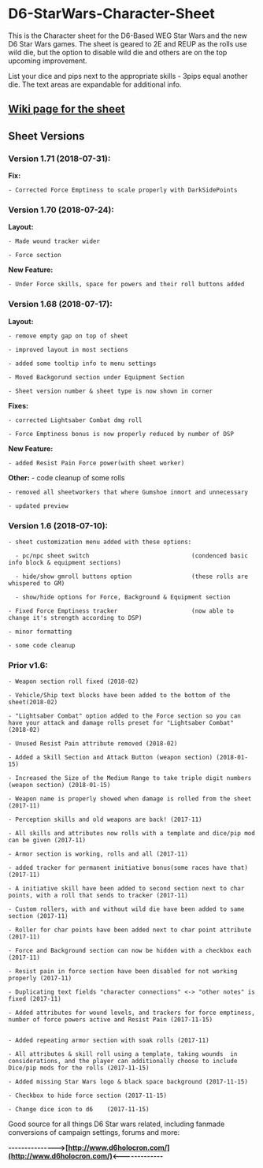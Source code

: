 # D6-StarWars-Character-Sheet

This is the Character sheet for the D6-Based  WEG Star Wars and the new D6 Star Wars games. The sheet is geared to 2E and REUP as the rolls use wild die, but the option to disable wild die and others are on the top upcoming improvement.

List your dice and pips next to the appropriate skills -  3pips equal another die.
The text areas are expandable for additional info. 

## [Wiki page for the sheet](https://wiki.roll20.net/Star_Wars_WEG_D6_character_sheet)

## Sheet Versions
		
### Version 1.71 (2018-07-31):
**Fix:**

	- Corrected Force Emptiness to scale properly with DarkSidePoints	
		
### Version 1.70 (2018-07-24):
**Layout:**

	- Made wound tracker wider
	
	- Force section
	
**New Feature:**

	- Under Force skills, space for powers and their roll buttons added
		
### Version 1.68 (2018-07-17):
**Layout:**

	- remove empty gap on top of sheet
	
	- improved layout in most sections
	
	- added some tooltip info to menu settings
	
	- Moved Backgorund section under Equipment Section
	
	- Sheet version number & sheet type is now shown in corner
	
**Fixes:**

	- corrected Lightsaber Combat dmg roll
	
	- Force Emptiness bonus is now properly reduced by number of DSP
	
**New Feature:**

	- added Resist Pain Force power(with sheet worker)
	
**Other:**
	- code cleanup of some rolls
	
	- removed all sheetworkers that where Gumshoe inmort and unnecessary
	
	- updated preview
		
### Version 1.6 (2018-07-10):

	- sheet customization menu added with these options:
	
	  - pc/npc sheet switch 							(condenced basic info block & equipment sections)
		
	  - hide/show gmroll buttons option 				(these rolls are whispered to GM)
		
	  - show/hide options for Force, Background & Equipment section
		
	- Fixed Force Emptiness tracker						(now able to change it's strength according to DSP)
	
	- minor formatting
	
	- some code cleanup

### Prior v1.6:

	- Weapon section roll fixed (2018-02)
	
	- Vehicle/Ship text blocks have been added to the bottom of the sheet(2018-02)
	
	- "Lightsaber Combat" option added to the Force section so you can have your attack and damage rolls preset for "Lightsaber Combat" (2018-02)
	
	- Unused Resist Pain attribute removed (2018-02)
	
	- Added a Skill Section and Attack Button (weapon section) (2018-01-15)
	
	- Increased the Size of the Medium Range to take triple digit numbers (weapon section) (2018-01-15)
	
	- Weapon name is properly showed when damage is rolled from the sheet (2017-11)
	
	- Perception skills and old weapons are back! (2017-11)
	
	- All skills and attributes now rolls with a template and dice/pip mod can be given (2017-11)
	
	- Armor section is working, rolls and all (2017-11)
	
	- added tracker for permanent initiative bonus(some races have that) (2017-11)
	
	- A initiative skill have been added to second section next to char points, with a roll that sends to tracker (2017-11)
	
	- Custom rollers, with and without wild die have been added to same section (2017-11)
	
	- Roller for char points have been added next to char point attribute (2017-11)
	
	- Force and Background section can now be hidden with a checkbox each (2017-11)
	
	- Resist pain in force section have been disabled for not working properly (2017-11)
	
	- Duplicating text fields "character connections" <-> "other notes" is fixed (2017-11)
	
	- Added attributes for wound levels, and trackers for force emptiness, number of force powers active and Resist Pain (2017-11-15)
	
	
	- Added repeating armor section with soak rolls (2017-11)
	
	- All attributes & skill roll using a template, taking wounds  in considerations, and the player can additionally choose to include Dice/pip mods for the rolls (2017-11-15)
	
	- Added missing Star Wars logo & black space background (2017-11-15)
	
	- Checkbox to hide force section (2017-11-15)
	
	- Change dice icon to d6	(2017-11-15)

Good source for all things D6 Star wars related, including fanmade conversions of campaign settings, forums and more:

**--------------->[http://www.d6holocron.com/](http://www.d6holocron.com/)<-------------**
